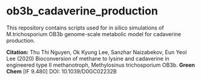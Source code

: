 # ob3b_cadaverine_production
This repository contains scripts used for in silico simulations of M.trichosporium OB3b genome-scale metabolic model for cadaverine production.

**Citation:**
Thu Thi Nguyen, Ok Kyung Lee, Sanzhar Naizabekov, Eun Yeol Lee (2020) Bioconversion of methane to lysine and cadaverine in engineered type II methanotroph, Methylosinus trichosporium OB3b. **Green Chem** [IF 9.480] DOI: 10.1039/D0GC02232B 
